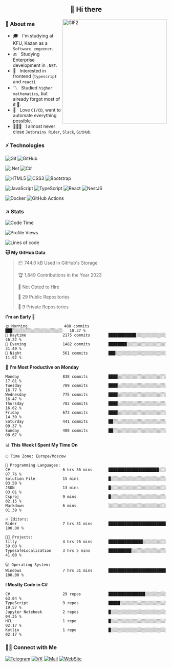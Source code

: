 <h2 align="center">👋 Hi there</h1>
<img align="right" alt="GIF2" src="https://user-images.githubusercontent.com/77479370/183249372-b46e9216-d622-4f3a-ad67-84b1a2c3049c.gif" width="325"/>


<h3>🧐 About me</h3>

- 🎓 &nbsp; I'm studying at KFU, Kazan as a `Software engeener`.
- 🔙 &nbsp; Studying Enterprise development in `.NET`.
- 💠 &nbsp; Interested in frontend (`typescript` and `react`).
- 〽️ &nbsp; Studied `higher mathematics`, but already forgot most of it 🤪.
- 💚 &nbsp; Love `CI/CD`, want to automate everything possible.
- 👨🏻‍💻 &nbsp; I almost never close `Jetbrains Rider`, `Slack`, `GitHub`. 


<h3>⚡ Technologies</h3>

![Git](https://img.shields.io/badge/git-%23F05033.svg?style=for-the-badge&logo=git&logoColor=white)
![GitHub](https://img.shields.io/badge/GitHub-100000?style=for-the-badge&logo=github&logoColor=white)

![.Net](https://img.shields.io/badge/.NET-5C2D91?style=for-the-badge&logo=.net&logoColor=white)
![C#](https://img.shields.io/badge/c%23-%23239120.svg?style=for-the-badge&logo=c-sharp&logoColor=white)

![HTML5](https://img.shields.io/badge/html5-%23E34F26.svg?style=for-the-badge&logo=html5&logoColor=white)
![CSS3](https://img.shields.io/badge/css3-%231572B6.svg?style=for-the-badge&logo=css3&logoColor=white)
![Bootstrap](https://img.shields.io/badge/Bootstrap-563D7C?style=for-the-badge&logo=bootstrap&logoColor=white)

![JavaScript](https://img.shields.io/badge/javascript-%23323330.svg?style=for-the-badge&logo=javascript&logoColor=%23F7DF1E)
![TypeScript](https://img.shields.io/badge/typescript-%23007ACC.svg?style=for-the-badge&logo=typescript&logoColor=white)
![React](https://img.shields.io/badge/react-%2320232a.svg?style=for-the-badge&logo=react&logoColor=%2361DAFB)
![NestJS](https://img.shields.io/badge/nestjs-E0234E?style=for-the-badge&logo=nestjs&logoColor=white)

![Docker](https://img.shields.io/badge/docker-%230db7ed.svg?style=for-the-badge&logo=docker&logoColor=white)
![GitHub Actions](https://img.shields.io/badge/github%20actions-%232671E5.svg?style=for-the-badge&logo=githubactions&logoColor=white)


<h3>↗️ Stats</h3>


<!--START_SECTION:waka-->
![Code Time](http://img.shields.io/badge/Code%20Time-871%20hrs%2011%20mins-blue)

![Profile Views](http://img.shields.io/badge/Profile%20Views-40-blue)

![Lines of code](https://img.shields.io/badge/From%20Hello%20World%20I%27ve%20Written-2.8%20million%20lines%20of%20code-blue)

**🐱 My GitHub Data** 

> 📦 744.0 kB Used in GitHub's Storage 
 > 
> 🏆 1,849 Contributions in the Year 2023
 > 
> 🚫 Not Opted to Hire
 > 
> 📜 29 Public Repositories 
 > 
> 🔑 9 Private Repositories 
 > 
**I'm an Early 🐤** 

```text
🌞 Morning                488 commits         ███░░░░░░░░░░░░░░░░░░░░░░   10.37 % 
🌆 Daytime                2175 commits        ████████████░░░░░░░░░░░░░   46.22 % 
🌃 Evening                1482 commits        ████████░░░░░░░░░░░░░░░░░   31.49 % 
🌙 Night                  561 commits         ███░░░░░░░░░░░░░░░░░░░░░░   11.92 % 
```
📅 **I'm Most Productive on Monday** 

```text
Monday                   838 commits         ████░░░░░░░░░░░░░░░░░░░░░   17.81 % 
Tuesday                  789 commits         ████░░░░░░░░░░░░░░░░░░░░░   16.77 % 
Wednesday                775 commits         ████░░░░░░░░░░░░░░░░░░░░░   16.47 % 
Thursday                 782 commits         ████░░░░░░░░░░░░░░░░░░░░░   16.62 % 
Friday                   673 commits         ████░░░░░░░░░░░░░░░░░░░░░   14.30 % 
Saturday                 441 commits         ██░░░░░░░░░░░░░░░░░░░░░░░   09.37 % 
Sunday                   408 commits         ██░░░░░░░░░░░░░░░░░░░░░░░   08.67 % 
```


📊 **This Week I Spent My Time On** 

```text
🕑︎ Time Zone: Europe/Moscow

💬 Programming Languages: 
C#                       6 hrs 36 mins       ██████████████████████░░░   87.76 % 
Solution File            15 mins             █░░░░░░░░░░░░░░░░░░░░░░░░   03.50 % 
JSON                     13 mins             █░░░░░░░░░░░░░░░░░░░░░░░░   03.01 % 
Csproj                   9 mins              █░░░░░░░░░░░░░░░░░░░░░░░░   02.15 % 
Markdown                 6 mins              ░░░░░░░░░░░░░░░░░░░░░░░░░   01.39 % 

🔥 Editors: 
Rider                    7 hrs 31 mins       █████████████████████████   100.00 % 

🐱‍💻 Projects: 
tilly                    4 hrs 26 mins       ███████████████░░░░░░░░░░   59.00 % 
TypesafeLocalization     3 hrs 5 mins        ██████████░░░░░░░░░░░░░░░   41.00 % 

💻 Operating System: 
Windows                  7 hrs 31 mins       █████████████████████████   100.00 % 
```

**I Mostly Code in C#** 

```text
C#                       29 repos            ████████████████░░░░░░░░░   63.04 % 
TypeScript               9 repos             █████░░░░░░░░░░░░░░░░░░░░   19.57 % 
Jupyter Notebook         2 repos             █░░░░░░░░░░░░░░░░░░░░░░░░   04.35 % 
HCL                      1 repo              █░░░░░░░░░░░░░░░░░░░░░░░░   02.17 % 
Kotlin                   1 repo              █░░░░░░░░░░░░░░░░░░░░░░░░   02.17 % 
```




<!--END_SECTION:waka-->


<h3> 🤝🏻 Connect with Me </h3>

[![Telegram](https://img.shields.io/badge/Telegram-2CA5E0?style=for-the-badge&logo=telegram&logoColor=white)](https://t.me/ASLipatov)
[![VK](https://img.shields.io/badge/вконтакте-%232E87FB.svg?&style=for-the-badge&logo=vk&logoColor=white)](https://vk.com/lipatov.alexander)
[![Mail](https://img.shields.io/badge/Email-red?&style=for-the-badge&logo=Mail.Ru)](mailto:lipatov.work@bk.ru)
[![WebSite](https://img.shields.io/badge/-lipatovalexander.github.io-green?style=for-the-badge)](https://lipatovalexander.github.io)
